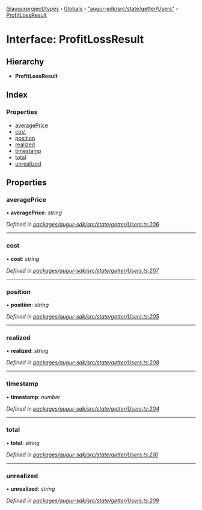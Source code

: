 [@augurproject/types](../README.md) › [Globals](../globals.md) › ["augur-sdk/src/state/getter/Users"](../modules/_augur_sdk_src_state_getter_users_.md) › [ProfitLossResult](_augur_sdk_src_state_getter_users_.profitlossresult.md)

# Interface: ProfitLossResult

## Hierarchy

* **ProfitLossResult**

## Index

### Properties

* [averagePrice](_augur_sdk_src_state_getter_users_.profitlossresult.md#averageprice)
* [cost](_augur_sdk_src_state_getter_users_.profitlossresult.md#cost)
* [position](_augur_sdk_src_state_getter_users_.profitlossresult.md#position)
* [realized](_augur_sdk_src_state_getter_users_.profitlossresult.md#realized)
* [timestamp](_augur_sdk_src_state_getter_users_.profitlossresult.md#timestamp)
* [total](_augur_sdk_src_state_getter_users_.profitlossresult.md#total)
* [unrealized](_augur_sdk_src_state_getter_users_.profitlossresult.md#unrealized)

## Properties

###  averagePrice

• **averagePrice**: *string*

*Defined in [packages/augur-sdk/src/state/getter/Users.ts:206](https://github.com/AugurProject/augur/blob/88b6e76efb/packages/augur-sdk/src/state/getter/Users.ts#L206)*

___

###  cost

• **cost**: *string*

*Defined in [packages/augur-sdk/src/state/getter/Users.ts:207](https://github.com/AugurProject/augur/blob/88b6e76efb/packages/augur-sdk/src/state/getter/Users.ts#L207)*

___

###  position

• **position**: *string*

*Defined in [packages/augur-sdk/src/state/getter/Users.ts:205](https://github.com/AugurProject/augur/blob/88b6e76efb/packages/augur-sdk/src/state/getter/Users.ts#L205)*

___

###  realized

• **realized**: *string*

*Defined in [packages/augur-sdk/src/state/getter/Users.ts:208](https://github.com/AugurProject/augur/blob/88b6e76efb/packages/augur-sdk/src/state/getter/Users.ts#L208)*

___

###  timestamp

• **timestamp**: *number*

*Defined in [packages/augur-sdk/src/state/getter/Users.ts:204](https://github.com/AugurProject/augur/blob/88b6e76efb/packages/augur-sdk/src/state/getter/Users.ts#L204)*

___

###  total

• **total**: *string*

*Defined in [packages/augur-sdk/src/state/getter/Users.ts:210](https://github.com/AugurProject/augur/blob/88b6e76efb/packages/augur-sdk/src/state/getter/Users.ts#L210)*

___

###  unrealized

• **unrealized**: *string*

*Defined in [packages/augur-sdk/src/state/getter/Users.ts:209](https://github.com/AugurProject/augur/blob/88b6e76efb/packages/augur-sdk/src/state/getter/Users.ts#L209)*
